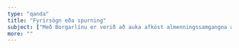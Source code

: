 ```yaml
---
type: "qanda"
title: "Fyrirsögn eða spurning"
subject: ["Með Borgarlínu er verið að auka afköst almenningssamgangna á höfuðborgarsvæðinu."]
more: ""
---
```


